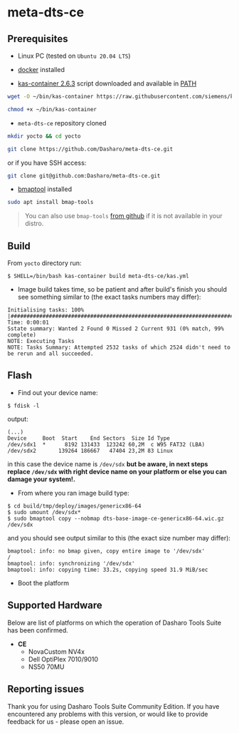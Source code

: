 # meta-dts-ce

## Prerequisites

* Linux PC (tested on `Ubuntu 20.04 LTS`)

* [docker](https://docs.docker.com/install/linux/docker-ce/ubuntu/) installed

* [kas-container 2.6.3](https://raw.githubusercontent.com/siemens/kas/2.6.3/kas-container)
  script downloaded and available in [PATH](https://en.wikipedia.org/wiki/PATH_(variable))

```bash
wget -O ~/bin/kas-container https://raw.githubusercontent.com/siemens/kas/2.6.3/kas-container
```

```bash
chmod +x ~/bin/kas-container
```

* `meta-dts-ce` repository cloned

```bash
mkdir yocto && cd yocto
```

```bash
git clone https://github.com/Dasharo/meta-dts-ce.git
```

or if you have SSH access:

```bash
git clone git@github.com:Dasharo/meta-dts-ce.git
```

* [bmaptool](https://source.tizen.org/documentation/reference/bmaptool) installed

```bash
sudo apt install bmap-tools
```

> You can also use `bmap-tools`
> [from github](https://github.com/intel/bmap-tools) if it is not available in
> your distro.

## Build

From `yocto` directory run:

```shell
$ SHELL=/bin/bash kas-container build meta-dts-ce/kas.yml
```

- Image build takes time, so be patient and after build's finish you should see
something similar to (the exact tasks numbers may differ):

```shell
Initialising tasks: 100% |###########################################################################################| Time: 0:00:01
Sstate summary: Wanted 2 Found 0 Missed 2 Current 931 (0% match, 99% complete)
NOTE: Executing Tasks
NOTE: Tasks Summary: Attempted 2532 tasks of which 2524 didn't need to be rerun and all succeeded.
```

## Flash

- Find out your device name:

```shell
$ fdisk -l
```

output:

```shell
(...)
Device     Boot  Start    End Sectors  Size Id Type
/dev/sdx1  *      8192 131433  123242 60,2M  c W95 FAT32 (LBA)
/dev/sdx2       139264 186667   47404 23,2M 83 Linux
```

in this case the device name is `/dev/sdx` **but be aware, in next steps
replace `/dev/sdx` with right device name on your platform or else you can
damage your system!.**

- From where you ran image build type:

```shell
$ cd build/tmp/deploy/images/genericx86-64
$ sudo umount /dev/sdx*
$ sudo bmaptool copy --nobmap dts-base-image-ce-genericx86-64.wic.gz /dev/sdx
```

and you should see output similar to this (the exact size number may differ):

```shell
bmaptool: info: no bmap given, copy entire image to '/dev/sdx'
/
bmaptool: info: synchronizing '/dev/sdx'
bmaptool: info: copying time: 33.2s, copying speed 31.9 MiB/sec
```

- Boot the platform

## Supported Hardware

Below are list of platforms on which the operation of Dasharo Tools Suite has
been confirmed.

* **CE**
  - NovaCustom NV4x
  - Dell OptiPlex 7010/9010
  - NS50 70MU

## Reporting issues

Thank you for using Dasharo Tools Suite Community Edition. If you have
encountered any problems with this version, or would like to provide feedback
for us - please open an issue.
